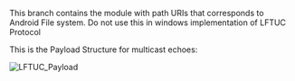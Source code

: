 This branch contains the module with path URIs that corresponds to Android File system. Do not use this in windows implementation of LFTUC Protocol

This is the Payload Structure for multicast echoes:

![LFTUC_Payload](https://github.com/user-attachments/assets/7c0c482c-0e2d-42b6-b2f9-1e1c70fd8cc3)
